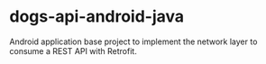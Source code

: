 # dogs-api-android-java
Android application base project to implement the network layer to consume a REST API with Retrofit.
